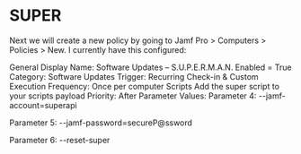 # SUPER
Next we will create a new policy by going to Jamf Pro > Computers > Policies > New. I currently have this configured:

General
Display Name: Software Updates – S.U.P.E.R.M.A.N.
Enabled = True
Category: Software Updates
Trigger: Recurring Check-in & Custom
Execution Frequency: Once per computer
Scripts
Add the super script to your scripts payload
Priority: After
Parameter Values:
Parameter 4: --jamf-account=superapi

Parameter 5: --jamf-password=secureP@ssword

Parameter 6: --reset-super
